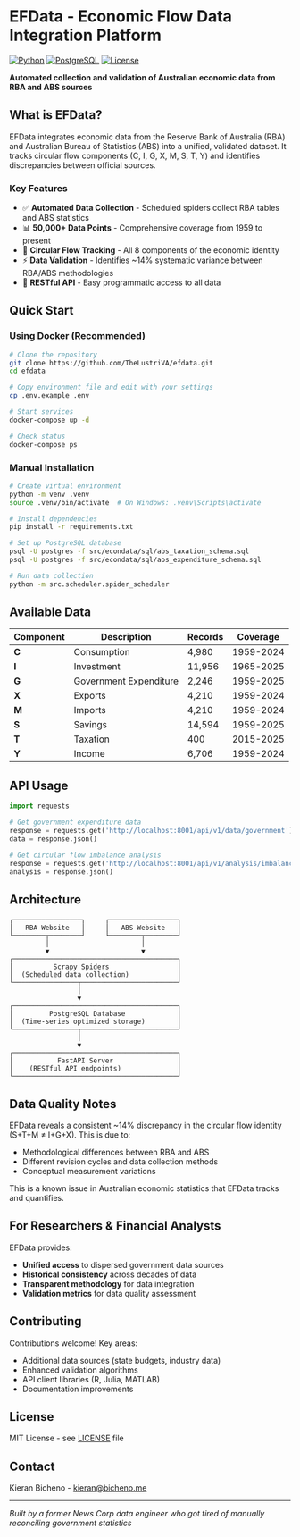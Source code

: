 # EFData - Economic Flow Data Integration Platform

[![Python](https://img.shields.io/badge/Python-3.12+-blue.svg)](https://python.org)
[![PostgreSQL](https://img.shields.io/badge/PostgreSQL-15+-336791.svg)](https://postgresql.org)
[![License](https://img.shields.io/badge/License-MIT-green.svg)](LICENSE)

**Automated collection and validation of Australian economic data from RBA and ABS sources**

## What is EFData?

EFData integrates economic data from the Reserve Bank of Australia (RBA) and Australian Bureau of Statistics (ABS) into a unified, validated dataset. It tracks circular flow components (C, I, G, X, M, S, T, Y) and identifies discrepancies between official sources.

### Key Features

- ✅ **Automated Data Collection** - Scheduled spiders collect RBA tables and ABS statistics
- 📊 **50,000+ Data Points** - Comprehensive coverage from 1959 to present
- 🔄 **Circular Flow Tracking** - All 8 components of the economic identity
- ⚡ **Data Validation** - Identifies ~14% systematic variance between RBA/ABS methodologies
- 🔧 **RESTful API** - Easy programmatic access to all data

## Quick Start

### Using Docker (Recommended)

```bash
# Clone the repository
git clone https://github.com/TheLustriVA/efdata.git
cd efdata

# Copy environment file and edit with your settings
cp .env.example .env

# Start services
docker-compose up -d

# Check status
docker-compose ps
```

### Manual Installation

```bash
# Create virtual environment
python -m venv .venv
source .venv/bin/activate  # On Windows: .venv\Scripts\activate

# Install dependencies
pip install -r requirements.txt

# Set up PostgreSQL database
psql -U postgres -f src/econdata/sql/abs_taxation_schema.sql
psql -U postgres -f src/econdata/sql/abs_expenditure_schema.sql

# Run data collection
python -m src.scheduler.spider_scheduler
```

## Available Data

| Component | Description | Records | Coverage |
|-----------|-------------|---------|----------|
| **C** | Consumption | 4,980 | 1959-2024 |
| **I** | Investment | 11,956 | 1965-2025 |
| **G** | Government Expenditure | 2,246 | 1959-2025 |
| **X** | Exports | 4,210 | 1959-2024 |
| **M** | Imports | 4,210 | 1959-2024 |
| **S** | Savings | 14,594 | 1959-2025 |
| **T** | Taxation | 400 | 2015-2025 |
| **Y** | Income | 6,706 | 1959-2024 |

## API Usage

```python
import requests

# Get government expenditure data
response = requests.get('http://localhost:8001/api/v1/data/government')
data = response.json()

# Get circular flow imbalance analysis
response = requests.get('http://localhost:8001/api/v1/analysis/imbalance')
analysis = response.json()
```

## Architecture

```
┌─────────────────┐     ┌─────────────────┐
│   RBA Website   │     │   ABS Website   │
└────────┬────────┘     └────────┬────────┘
         │                       │
         ▼                       ▼
┌─────────────────────────────────────────┐
│          Scrapy Spiders                 │
│  (Scheduled data collection)            │
└────────────────┬────────────────────────┘
                 │
                 ▼
┌─────────────────────────────────────────┐
│         PostgreSQL Database             │
│  (Time-series optimized storage)        │
└────────────────┬────────────────────────┘
                 │
                 ▼
┌─────────────────────────────────────────┐
│           FastAPI Server                │
│    (RESTful API endpoints)              │
└─────────────────────────────────────────┘
```

## Data Quality Notes

EFData reveals a consistent ~14% discrepancy in the circular flow identity (S+T+M ≠ I+G+X). This is due to:
- Methodological differences between RBA and ABS
- Different revision cycles and data collection methods
- Conceptual measurement variations

This is a known issue in Australian economic statistics that EFData tracks and quantifies.

## For Researchers & Financial Analysts

EFData provides:
- **Unified access** to dispersed government data sources
- **Historical consistency** across decades of data
- **Transparent methodology** for data integration
- **Validation metrics** for data quality assessment

## Contributing

Contributions welcome! Key areas:
- Additional data sources (state budgets, industry data)
- Enhanced validation algorithms
- API client libraries (R, Julia, MATLAB)
- Documentation improvements

## License

MIT License - see [LICENSE](LICENSE) file

## Contact

Kieran Bicheno - kieran@bicheno.me

---

*Built by a former News Corp data engineer who got tired of manually reconciling government statistics*